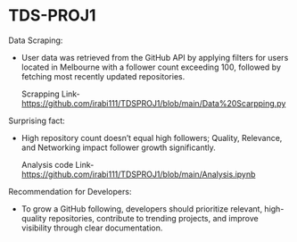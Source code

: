 # TDS-PROJ1
Data Scraping:
* User data was retrieved from the GitHub API by applying filters for users located in Melbourne with a follower count exceeding 100, followed 
  by fetching most recently updated repositories.
  
  Scrapping Link-https://github.com/irabi111/TDSPROJ1/blob/main/Data%20Scarpping.py
  
Surprising fact:
* High repository count doesn’t equal high followers; Quality, Relevance, and Networking impact follower growth significantly.
  
  Analysis code Link- https://github.com/irabi111/TDSPROJ1/blob/main/Analysis.ipynb
  
Recommendation for Developers:
* To grow a GitHub following, developers should prioritize relevant, high-quality repositories, contribute to trending projects, and improve 
  visibility through clear documentation.
